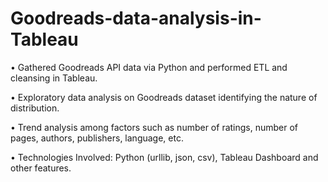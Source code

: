 # Goodreads-data-analysis-in-Tableau

•	Gathered Goodreads API data via Python and performed ETL and cleansing in Tableau.

•	Exploratory data analysis on Goodreads dataset identifying the nature of distribution.

•	Trend analysis among factors such as number of ratings, number of pages, authors, publishers, language, etc.

•	Technologies Involved: Python (urllib, json, csv), Tableau Dashboard and other features.
